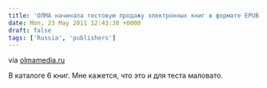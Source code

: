 ```yaml
---
title: 'ОЛМА начинала тестовую продажу электронных книг в формате EPUB'
date: Mon, 23 May 2011 12:43:30 +0000
draft: false
tags: ['Russia', 'publishers']
---
```



via [olmamedia.ru](http://www.olmamedia.ru/article/3608/468618/olma-media-nachinaet-prodazhu-elektronnyh-knig.html)

В каталоге 6 книг. Мне кажется, что это и для теста маловато.